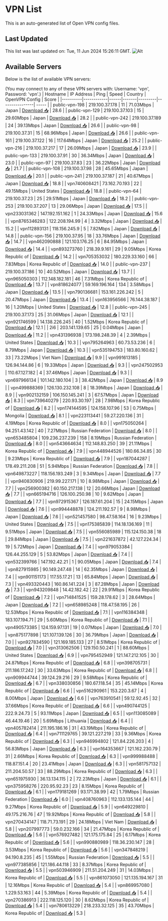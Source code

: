 # VPN List

This is an auto-generated list of Open VPN config files.

## Last Updated

This list was last updated on: Tue, 11 Jun 2024 15:26:11 GMT.
![Alt](https://repobeats.axiom.co/api/embed/186b98318ef1479477931607c1ad7d823f12451f.svg "Repobeats analytics image")

## Available Servers

Below is the list of available VPN servers:

(You may connect to any of these VPN servers with: Username: 'vpn', Password: 'vpn'.)
| Hostname | IP Address | Ping | Speed | Country | OpenVPN Config | Score |
|----------|------------|------|-------|---------|----------------| ----- |
| public-vpn-198 | 219.100.37.178 | 11 | 71.03Mbps | Japan | [Download 📥](./configs/server_0_JP.ovpn) | 28.6 |
| public-vpn-129 | 219.100.37.103 | 15 | 29.60Mbps | Japan | [Download 📥](./configs/server_1_JP.ovpn) | 28.2 |
| public-vpn-242 | 219.100.37.189 | 24 | 39.13Mbps | Japan | [Download 📥](./configs/server_2_JP.ovpn) | 26.6 |
| public-vpn-98 | 219.100.37.31 | 15 | 68.96Mbps | Japan | [Download 📥](./configs/server_3_JP.ovpn) | 26.6 |
| public-vpn-161 | 219.100.37.122 | 16 | 117.64Mbps | Japan | [Download 📥](./configs/server_4_JP.ovpn) | 25.2 |
| public-vpn-216 | 219.100.37.217 | 17 | 26.09Mbps | Japan | [Download 📥](./configs/server_5_JP.ovpn) | 23.9 |
| public-vpn-133 | 219.100.37.91 | 30 | 36.34Mbps | Japan | [Download 📥](./configs/server_6_JP.ovpn) | 23.0 |
| public-vpn-97 | 219.100.37.83 | 23 | 36.22Mbps | Japan | [Download 📥](./configs/server_7_JP.ovpn) | 21.7 |
| public-vpn-108 | 219.100.37.98 | 28 | 45.65Mbps | Japan | [Download 📥](./configs/server_8_JP.ovpn) | 20.1 |
| public-vpn-241 | 219.100.37.187 | 21 | 40.67Mbps | Japan | [Download 📥](./configs/server_9_JP.ovpn) | 18.8 |
| vpn740608421 | 73.162.70.193 | 22 | 49.15Mbps | United States | [Download 📥](./configs/server_10_US.ovpn) | 18.8 |
| public-vpn-64 | 219.100.37.23 | 25 | 29.51Mbps | Japan | [Download 📥](./configs/server_11_JP.ovpn) | 18.2 |
| public-vpn-253 | 219.100.37.207 | 13 | 29.06Mbps | Japan | [Download 📥](./configs/server_12_JP.ovpn) | 17.5 |
| vpn233031362 | 147.192.151.162 | 1 | 24.33Mbps | Japan | [Download 📥](./configs/server_13_JP.ovpn) | 15.6 |
| vpn8765346283 | 122.208.194.99 | 4 | 3.32Mbps | Japan | [Download 📥](./configs/server_14_JP.ovpn) | 15.2 |
| vpn112893131 | 118.156.245.9 | 5 | 7.82Mbps | Japan | [Download 📥](./configs/server_15_JP.ovpn) | 14.8 |
| public-vpn-156 | 219.100.37.95 | 18 | 33.76Mbps | Japan | [Download 📥](./configs/server_16_JP.ovpn) | 14.7 |
| vpn462090888 | 121.103.176.25 | 6 | 84.95Mbps | Japan | [Download 📥](./configs/server_17_JP.ovpn) | 14.4 |
| vpn893273760 | 218.39.9.161 | 29 | 9.05Mbps | Korea Republic of | [Download 📥](./configs/server_18_KR.ovpn) | 14.2 |
| vpn705353032 | 180.229.33.160 | 66 | 7.83Mbps | Korea Republic of | [Download 📥](./configs/server_19_KR.ovpn) | 14.0 |
| public-vpn-237 | 219.100.37.186 | 10 | 40.52Mbps | Japan | [Download 📥](./configs/server_20_JP.ovpn) | 13.7 |
| vpn965050303 | 112.148.182.181 | 46 | 7.31Mbps | Korea Republic of | [Download 📥](./configs/server_21_KR.ovpn) | 13.7 |
| vpn818624077 | 59.169.196.164 | 134 | 3.58Mbps | Japan | [Download 📥](./configs/server_22_JP.ovpn) | 13.5 |
| vpn790136681 | 153.161.226.242 | 5 | 20.47Mbps | Japan | [Download 📥](./configs/server_23_JP.ovpn) | 13.4 |
| vpn163956566 | 76.144.38.187 | 16 | 1.20Mbps | United States | [Download 📥](./configs/server_24_US.ovpn) | 12.8 |
| public-vpn-245 | 219.100.37.173 | 25 | 31.06Mbps | Japan | [Download 📥](./configs/server_25_JP.ovpn) | 12.1 |
| vpn921746599 | 14.138.226.245 | 40 | 1.52Mbps | Korea Republic of | [Download 📥](./configs/server_26_KR.ovpn) | 12.1 |
| 2i6 | 203.141.139.65 | 25 | 0.04Mbps | Japan | [Download 📥](./configs/server_27_JP.ovpn) | 11.2 |
| vpn431396938 | 173.198.248.39 | 4 | 2.39Mbps | United States | [Download 📥](./configs/server_28_US.ovpn) | 10.3 |
| vpn795264963 | 60.73.53.236 | 6 | 8.79Mbps | Japan | [Download 📥](./configs/server_29_JP.ovpn) | 10.3 |
| vpn535194753 | 183.80.160.62 | 33 | 73.22Mbps | Viet Nam | [Download 📥](./configs/server_30_VN.ovpn) | 9.9 |
| vpn991613185 | 126.94.144.86 | 6 | 19.33Mbps | Japan | [Download 📥](./configs/server_31_JP.ovpn) | 9.3 |
| vpn247502953 | 110.67.127.182 | 4 | 37.46Mbps | Japan | [Download 📥](./configs/server_32_JP.ovpn) | 9.3 |
| vpn697966134 | 101.142.180.104 | 3 | 38.42Mbps | Japan | [Download 📥](./configs/server_33_JP.ovpn) | 8.9 |
| vpn499888369 | 126.130.232.108 | 8 | 18.39Mbps | Japan | [Download 📥](./configs/server_34_JP.ovpn) | 8.9 |
| vpn902132159 | 106.150.145.241 | 3 | 67.57Mbps | Japan | [Download 📥](./configs/server_35_JP.ovpn) | 8.3 |
| vpn739640279 | 220.93.30.197 | 28 | 7.98Mbps | Korea Republic of | [Download 📥](./configs/server_36_KR.ovpn) | 8.2 |
| vpn174144595 | 124.158.107.96 | 53 | 0.75Mbps | Mongolia | [Download 📥](./configs/server_37_MN.ovpn) | 8.1 |
| vpn223113441 | 59.27.220.136 | 31 | 4.19Mbps | Korea Republic of | [Download 📥](./configs/server_38_KR.ovpn) | 8.0 |
| vpn175050264 | 94.251.43.142 | 40 | 7.27Mbps | Russian Federation | [Download 📥](./configs/server_39_RU.ovpn) | 8.0 |
| vpn653485804 | 109.236.237.239 | 158 | 8.19Mbps | Russian Federation | [Download 📥](./configs/server_40_RU.ovpn) | 8.0 |
| vpn543664634 | 112.148.83.250 | 39 | 21.11Mbps | Korea Republic of | [Download 📥](./configs/server_41_KR.ovpn) | 7.9 |
| vpn448944526 | 180.66.34.85 | 30 | 9.23Mbps | Korea Republic of | [Download 📥](./configs/server_42_KR.ovpn) | 7.9 |
| vpn187044287 | 178.49.211.208 | 51 | 5.94Mbps | Russian Federation | [Download 📥](./configs/server_43_RU.ovpn) | 7.8 |
| vpn649873227 | 118.156.193.249 | 3 | 9.34Mbps | Japan | [Download 📥](./configs/server_44_JP.ovpn) | 7.7 |
| vpn940830906 | 219.99.227.171 | 10 | 8.98Mbps | Japan | [Download 📥](./configs/server_45_JP.ovpn) | 7.7 |
| vpn256900382 | 60.150.217.138 | 12 | 20.66Mbps | Japan | [Download 📥](./configs/server_46_JP.ovpn) | 7.7 |
| vpn665194716 | 126.100.250.98 | 10 | 9.62Mbps | Japan | [Download 📥](./configs/server_47_JP.ovpn) | 7.7 |
| vpn972915367 | 126.187.61.204 | 15 | 24.15Mbps | Japan | [Download 📥](./configs/server_48_JP.ovpn) | 7.6 |
| vpn994448878 | 124.211.192.57 | 9 | 8.98Mbps | Japan | [Download 📥](./configs/server_49_JP.ovpn) | 7.6 |
| vpn521457580 | 98.47.58.164 | 16 | 9.23Mbps | United States | [Download 📥](./configs/server_50_US.ovpn) | 7.5 |
| vpn175385839 | 114.18.136.169 | 11 | 9.51Mbps | Japan | [Download 📥](./configs/server_51_JP.ovpn) | 7.5 |
| vpn556085989 | 115.124.150.38 | 18 | 29.84Mbps | Japan | [Download 📥](./configs/server_52_JP.ovpn) | 7.5 |
| vpn221637872 | 42.127.224.34 | 19 | 5.72Mbps | Japan | [Download 📥](./configs/server_53_JP.ovpn) | 7.4 |
| vpn979053384 | 126.44.255.129 | 5 | 53.82Mbps | Japan | [Download 📥](./configs/server_54_JP.ovpn) | 7.4 |
| vpn532399766 | 147.192.42.21 | 1 | 90.05Mbps | Japan | [Download 📥](./configs/server_55_JP.ovpn) | 7.4 |
| vpn827915985 | 90.149.247.48 | 14 | 62.35Mbps | Japan | [Download 📥](./configs/server_56_JP.ovpn) | 7.4 |
| vpn901151173 | 117.55.17.21 | 13 | 65.84Mbps | Japan | [Download 📥](./configs/server_57_JP.ovpn) | 7.3 |
| vpn493320443 | 160.86.141.224 | 3 | 87.28Mbps | Japan | [Download 📥](./configs/server_58_JP.ovpn) | 7.3 |
| vpn943209848 | 14.42.182.42 | 22 | 29.91Mbps | Korea Republic of | [Download 📥](./configs/server_59_KR.ovpn) | 7.2 |
| vpn714841525 | 159.28.178.62 | 3 | 28.64Mbps | Japan | [Download 📥](./configs/server_60_JP.ovpn) | 7.2 |
| vpn658985248 | 118.47.58.195 | 26 | 12.53Mbps | Korea Republic of | [Download 📥](./configs/server_61_KR.ovpn) | 7.1 |
| vpn116384348 | 183.107.194.71 | 29 | 5.60Mbps | Korea Republic of | [Download 📥](./configs/server_62_KR.ovpn) | 7.1 |
| vpn490573385 | 124.159.97.131 | 19 | 0.07Mbps | Japan | [Download 📥](./configs/server_63_JP.ovpn) | 7.0 |
| vpn875177898 | 121.107.139.126 | 30 | 36.79Mbps | Japan | [Download 📥](./configs/server_64_JP.ovpn) | 7.0 |
| vpn927834590 | 121.169.185.133 | 27 | 8.51Mbps | Korea Republic of | [Download 📥](./configs/server_65_KR.ovpn) | 7.0 |
| vpn313062506 | 129.150.50.241 | 1 | 88.60Mbps | United States | [Download 📥](./configs/server_66_US.ovpn) | 6.9 |
| vpn795452949 | 121.147.212.105 | 30 | 24.87Mbps | Korea Republic of | [Download 📥](./configs/server_67_KR.ovpn) | 6.8 |
| vpn398705731 | 211.186.17.242 | 30 | 33.63Mbps | Korea Republic of | [Download 📥](./configs/server_68_KR.ovpn) | 6.8 |
| vpn909944744 | 39.124.29.216 | 29 | 9.58Mbps | Korea Republic of | [Download 📥](./configs/server_69_KR.ovpn) | 6.7 |
| vpn338030856 | 180.67.118.54 | 35 | 45.14Mbps | Korea Republic of | [Download 📥](./configs/server_70_KR.ovpn) | 6.6 |
| vpn516290961 | 153.220.3.67 | 4 | 8.00Mbps | Japan | [Download 📥](./configs/server_71_JP.ovpn) | 6.6 |
| vpn763910541 | 59.12.92.45 | 32 | 37.66Mbps | Korea Republic of | [Download 📥](./configs/server_72_KR.ovpn) | 6.6 |
| vpn490744125 | 222.9.24.73 | 5 | 93.11Mbps | Japan | [Download 📥](./configs/server_73_JP.ovpn) | 6.5 |
| vpn113085089 | 46.44.19.46 | 20 | 5.69Mbps | Lithuania | [Download 📥](./configs/server_74_LT.ovpn) | 6.4 |
| vpn405782414 | 211.195.186.16 | 31 | 43.19Mbps | Korea Republic of | [Download 📥](./configs/server_75_KR.ovpn) | 6.4 |
| vpn711129765 | 39.121.227.219 | 33 | 9.36Mbps | Korea Republic of | [Download 📥](./configs/server_76_KR.ovpn) | 6.3 |
| vpn946994802 | 121.84.226.203 | 4 | 56.83Mbps | Japan | [Download 📥](./configs/server_77_JP.ovpn) | 6.3 |
| vpn164353667 | 121.162.230.79 | 31 | 2.66Mbps | Korea Republic of | [Download 📥](./configs/server_78_KR.ovpn) | 6.3 |
| vpn999988488 | 118.87.151.4 | 20 | 23.41Mbps | Japan | [Download 📥](./configs/server_79_JP.ovpn) | 6.3 |
| vpn581757132 | 211.204.50.57 | 33 | 88.29Mbps | Korea Republic of | [Download 📥](./configs/server_80_KR.ovpn) | 6.3 |
| vpn651975930 | 36.13.134.115 | 2 | 72.23Mbps | Japan | [Download 📥](./configs/server_81_JP.ovpn) | 6.1 |
| vpn375958276 | 220.95.92.23 | 23 | 8.15Mbps | Korea Republic of | [Download 📥](./configs/server_82_KR.ovpn) | 6.1 |
| vpn179181269 | 93.171.38.99 | 42 | 1.79Mbps | Russian Federation | [Download 📥](./configs/server_83_RU.ovpn) | 6.0 |
| vpn408760963 | 112.133.135.144 | 44 | 9.27Mbps | Korea Republic of | [Download 📥](./configs/server_84_KR.ovpn) | 5.9 |
| vpn649229810 | 49.175.216.76 | 47 | 19.92Mbps | Korea Republic of | [Download 📥](./configs/server_85_KR.ovpn) | 5.8 |
| vpn270434147 | 118.71.73.191 | 29 | 24.18Mbps | Viet Nam | [Download 📥](./configs/server_86_VN.ovpn) | 5.8 |
| vpn207997773 | 59.0.232.166 | 34 | 21.47Mbps | Korea Republic of | [Download 📥](./configs/server_87_KR.ovpn) | 5.6 |
| vpn576927482 | 121.175.175.84 | 25 | 6.17Mbps | Korea Republic of | [Download 📥](./configs/server_88_KR.ovpn) | 5.6 |
| vpn990880989 | 118.36.230.147 | 28 | 3.53Mbps | Korea Republic of | [Download 📥](./configs/server_89_KR.ovpn) | 5.6 |
| vpn347848219 | 94.190.8.235 | 45 | 1.55Mbps | Russian Federation | [Download 📥](./configs/server_90_RU.ovpn) | 5.5 |
| vpn977385856 | 121.186.44.118 | 33 | 8.37Mbps | Korea Republic of | [Download 📥](./configs/server_91_KR.ovpn) | 5.5 |
| vpn503946909 | 211.51.204.249 | 31 | 14.03Mbps | Korea Republic of | [Download 📥](./configs/server_92_KR.ovpn) | 5.5 |
| vpn861073050 | 121.135.194.167 | 31 | 12.16Mbps | Korea Republic of | [Download 📥](./configs/server_93_KR.ovpn) | 5.4 |
| vpn869957080 | 1.229.53.163 | 44 | 5.39Mbps | Korea Republic of | [Download 📥](./configs/server_94_KR.ovpn) | 5.4 |
| vpn270386913 | 222.118.125.120 | 30 | 8.62Mbps | Korea Republic of | [Download 📥](./configs/server_95_KR.ovpn) | 5.4 |
| vpn780613229 | 218.233.32.125 | 35 | 43.70Mbps | Korea Republic of | [Download 📥](./configs/server_96_KR.ovpn) | 5.3 |
